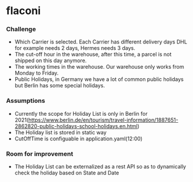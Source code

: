 # flaconi

 ###  Challenge
  
  - Which Carrier is selected. Each Carrier has different delivery days DHL for example needs 2 days, Hermes needs 3 days.
  - The cut-off hour in the warehouse, after this time, a parcel is not shipped on this day anymore.
  - The working times in the warehouse. Our warehouse only works from Monday to Friday.
  - Public Holidays, in Germany we have a lot of common public holidays but Berlin has some special holidays.
  
  ###  Assumptions
  
   - Currently the scope for Holiday List is only in Berlin for 2021(https://www.berlin.de/en/tourism/travel-information/1887651-2862820-public-holidays-school-holidays.en.html)
   - The Holiday list is stored in static way
   - CutOffTime is configuable in application.yaml(12:00)
   
   ###  Room for improvement
  
   - The Holiday List can be externalized as a rest API so as to dynamically check the holiday based on State and Date
